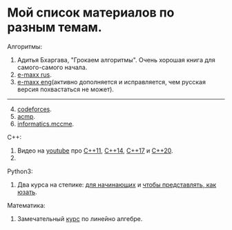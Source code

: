 # Мой список материалов по разным темам.

Алгоритмы:
1. Адитья Бхаргава, "Грокаем алгоритмы". Очень хорошая книга для самого-самого начала.
2. [e-maxx rus](http://e-maxx.ru/algo/).
3. [e-maxx eng](https://cp-algorithms.com)(активно дополняется и исправляется, чем русская версия похвастаться не может).
_______________________________________
4. [codeforces](https://codeforces.com).
5. [acmp](https://acmp.ru/asp/do/index.asp?main=course&id_course=2).
6. [informatics.mccme](https://informatics.mccme.ru).

C++:
1. Видео на [youtube](youtube.com) про 
[C++11](https://www.youtube.com/watch?v=ZOmZCj5ijck), 
[C++14](https://www.youtube.com/watch?v=5TTS9zr9PGk), 
[C++17](https://www.youtube.com/watch?v=rRMgJEZVY04) и 
[C++20](https://www.youtube.com/watch?v=KPuYn_fUdxc).
2. 

Python3:
1. Два курса на степике: 
[для начинающих](https://stepik.org/course/67/syllabus) и
[чтобы представлять, как юзать](https://stepik.org/course/512/syllabus).

Математика:
1. Замечательный [курс](https://stepik.org/course/79/syllabus) по линейно алгебре.
